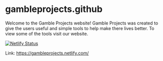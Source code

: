 # gambleprojects.github 

Welcome to the Gamble Projects website! Gamble Projects was created to give the users useful and simple tools to help make there lives better. To view some of the tools visit our website.





[![Netlify Status](https://api.netlify.com/api/v1/badges/895de7f8-7e9e-4dfa-bc29-ce4806229b6a/deploy-status)](https://app.netlify.com/sites/gambleprojects/deploys)

Link: https://gambleprojects.netlify.com/
